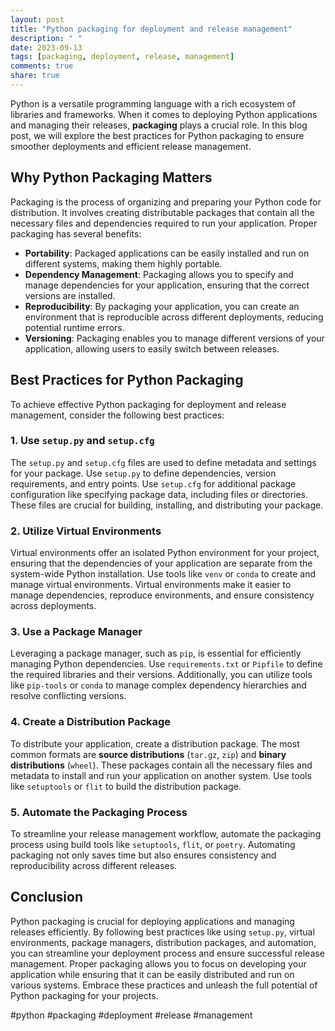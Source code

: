 ```yaml
---
layout: post
title: "Python packaging for deployment and release management"
description: " "
date: 2023-09-13
tags: [packaging, deployment, release, management]
comments: true
share: true
---
```


Python is a versatile programming language with a rich ecosystem of libraries and frameworks. When it comes to deploying Python applications and managing their releases, **packaging** plays a crucial role. In this blog post, we will explore the best practices for Python packaging to ensure smoother deployments and efficient release management.

## Why Python Packaging Matters

Packaging is the process of organizing and preparing your Python code for distribution. It involves creating distributable packages that contain all the necessary files and dependencies required to run your application. Proper packaging has several benefits:

- **Portability**: Packaged applications can be easily installed and run on different systems, making them highly portable.
- **Dependency Management**: Packaging allows you to specify and manage dependencies for your application, ensuring that the correct versions are installed.
- **Reproducibility**: By packaging your application, you can create an environment that is reproducible across different deployments, reducing potential runtime errors.
- **Versioning**: Packaging enables you to manage different versions of your application, allowing users to easily switch between releases.

## Best Practices for Python Packaging

To achieve effective Python packaging for deployment and release management, consider the following best practices:

### 1. Use `setup.py` and `setup.cfg`

The `setup.py` and `setup.cfg` files are used to define metadata and settings for your package. Use `setup.py` to define dependencies, version requirements, and entry points. Use `setup.cfg` for additional package configuration like specifying package data, including files or directories. These files are crucial for building, installing, and distributing your package.

### 2. Utilize Virtual Environments

Virtual environments offer an isolated Python environment for your project, ensuring that the dependencies of your application are separate from the system-wide Python installation. Use tools like `venv` or `conda` to create and manage virtual environments. Virtual environments make it easier to manage dependencies, reproduce environments, and ensure consistency across deployments.

### 3. Use a Package Manager

Leveraging a package manager, such as `pip`, is essential for efficiently managing Python dependencies. Use `requirements.txt` or `Pipfile` to define the required libraries and their versions. Additionally, you can utilize tools like `pip-tools` or `conda` to manage complex dependency hierarchies and resolve conflicting versions.

### 4. Create a Distribution Package

To distribute your application, create a distribution package. The most common formats are **source distributions** (`tar.gz`, `zip`) and **binary distributions** (`wheel`). These packages contain all the necessary files and metadata to install and run your application on another system. Use tools like `setuptools` or `flit` to build the distribution package.

### 5. Automate the Packaging Process

To streamline your release management workflow, automate the packaging process using build tools like `setuptools`, `flit`, or `poetry`. Automating packaging not only saves time but also ensures consistency and reproducibility across different releases.

## Conclusion

Python packaging is crucial for deploying applications and managing releases efficiently. By following best practices like using `setup.py`, virtual environments, package managers, distribution packages, and automation, you can streamline your deployment process and ensure successful release management. Proper packaging allows you to focus on developing your application while ensuring that it can be easily distributed and run on various systems. Embrace these practices and unleash the full potential of Python packaging for your projects.

#python #packaging #deployment #release #management